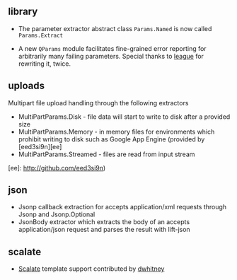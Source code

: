 library
-------

  * The parameter extractor abstract class `Params.Named` is now
    called `Params.Extract`
    
  * A new `QParams` module facilitates fine-grained error reporting for
    arbitrarily many failing parameters.  Special thanks to
    [league][league] for rewriting it, twice.

[league]: http://github.com/league

uploads
-------

Multipart file upload handling through the following extractors

  * MultiPartParams.Disk - file data will start to write to disk after a provided size
  * MultiPartParams.Memory - in memory files for environments which
    prohibit writing to disk such as Google App Engine (provided by
    [eed3si9n][ee]
  * MultiPartParams.Streamed - files are read from input stream

[ee]: http://github.com/eed3si9n)

json
----

  * Jsonp callback extraction for accepts application/xml requests through Jsonp and Jsonp.Optional
  * JsonBody extractor which extracts the body of an accepts
    application/json request and parses the result with lift-json

scalate
------

  * [Scalate][scalate] template support contributed by [dwhitney](http://github.com/dwhitney)

[scalate]: http://scalate.fusesource.org/
